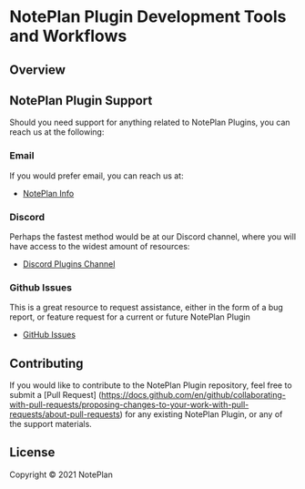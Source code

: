 # NotePlan Plugin Development Tools and Workflows

## Overview

## NotePlan Plugin Support
Should you need support for anything related to NotePlan Plugins, you can reach us at the following:

### Email
If you would prefer email, you can reach us at:

- [NotePlan Info](hello@noteplan.co)

### Discord
Perhaps the fastest method would be at our Discord channel, where you will have access to the widest amount of resources:

- [Discord Plugins Channel](https://discord.com/channels/763107030223290449/784376250771832843)

### Github Issues
This is a great resource to request assistance, either in the form of a bug report, or feature request for a current or future NotePlan Plugin

- [GitHub Issues](https://github.com/NotePlan/plugins/issues/new/choose)

## Contributing

If you would like to contribute to the NotePlan Plugin repository, feel free to submit a [Pull Request] (https://docs.github.com/en/github/collaborating-with-pull-requests/proposing-changes-to-your-work-with-pull-requests/about-pull-requests) for any existing NotePlan Plugin, or any of the support materials.

## License

Copyright &copy; 2021 NotePlan
